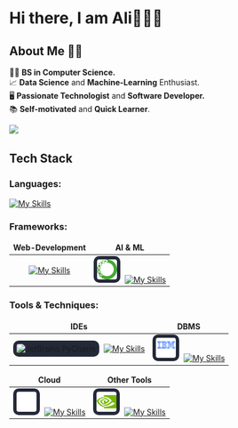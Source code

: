 # Hi there, I am Ali👋👨‍💻

## About Me 🙋‍♂️

🧑‍🎓 **BS in Computer Science.** <br>
📈 **Data Science** and **Machine-Learning** Enthusiast.<br>
🖥️ **Passionate Technologist** and **Software Developer.**<br>
📚 **Self-motivated** and **Quick Learner**.<br>

![](https://komarev.com/ghpvc/?username=AliAlmuhaysin)

## Tech Stack

### Languages:

[![My Skills](https://skillicons.dev/icons?i=py,r,php,cs,cpp,java&perline=6)]()

### Frameworks:

|Web-Development|AI & ML|
|:---:|:---:|
|[![My Skills](https://skillicons.dev/icons?i=dotnet,django,bootstrap)]()|<img id="badge" src="assets/anaconda.svg" title="Anaconda"/> [![My Skills](https://skillicons.dev/icons?i=tensorflow,pytorch)]()|


### Tools & Techniques:

|IDEs|DBMS|
|:---:|:---:|
|<img id="badge" src="https://resources.jetbrains.com/storage/products/company/brand/logos/PyCharm_icon.png" title="JetBrains PyCharm" style="background-color: #242938;padding:6px;border-radius: 10px;width:36px:margin-right: 4px"/> [![My Skills](https://skillicons.dev/icons?i=visualstudio,vscode&perline=3)]()|<img id="badge" src="assets/db2.svg" title="IBM DB2"/> [![My Skills](https://skillicons.dev/icons?i=mysql,postgresql&perline=3)]()|


|Cloud|Other Tools|
|:---:|:---:|
|<img id="badge" src="assets/ibmcloud.svg" title="IBM Cloud"/> [![My Skills](https://skillicons.dev/icons?i=aws,azure&perline=3)]()|<img id="badge" src="assets/nvidia.svg" title="Nvidia CUDA ToolKit"/> [![My Skills](https://skillicons.dev/icons?i=git,github&perline=3)]()|


<style>
    #badge {
        background-color: #242938;
        padding:6px;
        border-radius: 10px;
        width:36px;
        margin-right: 4px;
    }
    td, th {
        border: none!important;
    }
</style>
<!--
**AliAlmuhaysin/AliAlmuhaysin** is a ✨ _special_ ✨ repository because its `README.md` (this file) appears on your GitHub profile.
##
Here are some ideas to get you started:

- 🔭 I’m currently working on ...
- 🌱 I’m currently learning ...
- 👯 I’m looking to collaborate on ...
- 🤔 I’m looking for help with ...
- 💬 Ask me about ...
- 📫 How to reach me: ...
- 😄 Pronouns: ...
- ⚡ Fun fact: ...
-->